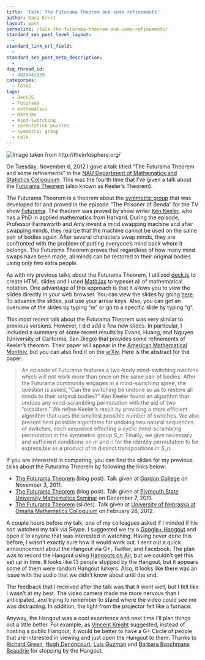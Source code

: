 ```yaml
---
title: 'Talk: The Futurama Theorem and some refinements'
author: Dana Ernst
layout: post
permalink: /talk-the-futurama-theorem-and-some-refinements/
standard_seo_post_level_layout:
  - 
standard_link_url_field:
  - 
standard_seo_post_meta_description:
  - 
dsq_thread_id:
  - 4020442559
categories:
  - Talks
tags:
  - DeckJS
  - Futurama
  - mathematics
  - MathJax
  - mind-switching
  - permutation puzzles
  - symmetric group
  - talk
---
```

<img alt="Image taken from http://theinfosphere.org/" class="aligncenter" src="http://i1.wp.com/pool.theinfosphere.org/images/thumb/4/4e/Prisoner_of_Benda_Theorem_on_Chalkboard.png/800px-Prisoner_of_Benda_Theorem_on_Chalkboard.png?w=610" data-recalc-dims="1" />

On Tuesday, November 6, 2012 I gave a talk titled &#8220;The Futurama Theorem and some refinements&#8221; in the [NAU Department of Mathematics and Statistics Colloquium][1]. This was the fourth time that I&#8217;ve given a talk about the [Futurama Theorem][2] (also known as Keeler&#8217;s Theorem).

The Futurama Theorem is a theorem about the [symmetric group][3] that was developed for and proved in the episode “The Prisoner of Benda” for the TV show [Futurama][4]. The theorem was proved by show writer [Ken Keeler][5], who has a PhD in applied mathematics from Harvard. During the episode, Professor Farnsworth and Amy invent a mind swapping machine and after swapping minds, they realize that the machine cannot be used on the same pair of bodies again. After several characters swap minds, they are confronted with the problem of putting everyone’s mind back where it belongs. The Futurama Theorem proves that regardless of how many mind swaps have been made, all minds can be restored to their original bodies using only two extra people.

As with my previous talks about the Futurama Theorem, I utilized [deck.js][6] to create HTML slides and I used [MathJax][7] to typeset all of mathematical notation. One advantage of this approach is that it allows you to view the slides directly in your web browser. You can view the slides by going [here][8]. To advance the slides, just use your arrow keys. Also, you can get an overview of the slides by typing &#8220;m&#8221; or go to a specific slide by typing &#8220;g&#8221;.

This most recent talk about the Futurama Theorem was very similar to previous versions. However, I did add a few new slides. In particular, I included a summary of some recent results by Evans, Huang, and Nguyen (University of California, San Diego) that provides some refinements of Keeler&#8217;s theorem. Their paper will appear in the [American Mathematical Monthly][9], but you can also find it on the [arXiv][10]. Here is the abstract for the paper:

> An episode of Futurama features a two-body mind-switching machine which will not work more than once on the same pair of bodies. After the Futurama community engages in a mind-switching spree, the question is asked, &#8220;Can the switching be undone so as to restore all minds to their original bodies?&#8221; Ken Keeler found an algorithm that undoes any mind-scrambling permutation with the aid of two &#8220;outsiders.&#8221; We refine Keeler&#8217;s result by providing a more efficient algorithm that uses the smallest possible number of switches. We also present best possible algorithms for undoing two natural sequences of switches, each sequence effecting a cyclic mind-scrambling permutation in the symmetric group $S\_n$. Finally, we give necessary and sufficient conditions on $m$ and $n$ for the identity permutation to be expressible as a product of m distinct transpositions in $S\_n$.

If you are interested in comparing, you can find the slides for my previous talks about the Futurama Theorem by following the links below:

  * [The Futurama Theorem][11] (blog post). Talk given at [Gordon College][12] on November 3, 2011.
  * [The Futurama Theorem][13] (blog post). Talk given at [Plymouth State University Mathematics Seminar][14] on December 7, 2011.
  * [The Futurama Theorem][15] (slides). Talk given at [University of Nebraska at Omaha Mathematics Colloquium][16] on February 28, 2012.

A couple hours before my talk, one of my colleagues asked if I minded if his son watched my talk via Skype. I suggested we try a [Google+ Hangout][17] and open it to anyone that was interested in watching. Having never done this before, I wasn&#8217;t exactly sure how it would work out. I sent out a quick announcement about the Hangout via G+, Twitter, and Facebook. The plan was to record the Hangout using [Hangouts on Air][18], but we couldn&#8217;t get this set up in time. It looks like 13 people stopped by the Hangout, but it appears some of them were random Hangout lurkers. Also, it looks like there was an issue with the audio that we didn&#8217;t know about until the end.

The feedback that I received after the talk was that it went well, but I felt like I wasn&#8217;t at my best. The video camera made me more nervous than I anticipated, and trying to remember to stand where the video could see me was distracting. In addition, the light from the projector felt like a furnace.

Anyway, the Hangout was a cool experience and next time I&#8217;ll plan things out a little better. For example, as [Vincent Knight][19] suggested, instead of hosting a public Hangout, it would be better to have a G+ Circle of people that are interested in viewing and just open the Hangout to them. Thanks to [Richard Green][20], [Hugh Denoncourt][21], [Luis Guzman][22] and [Barbara Boschmans Beaudrie][23] for stopping by the Hangout.

 [1]: http://www.cefns.nau.edu/~falk/seminars/scheduleF12.html
 [2]: http://theinfosphere.org/Futurama_theorem
 [3]: http://en.wikipedia.org/wiki/Symmetric_group
 [4]: http://en.wikipedia.org/wiki/Futurama
 [5]: http://en.wikipedia.org/wiki/Ken_Keeler
 [6]: http://imakewebthings.github.com/deck.js
 [7]: http://www.mathjax.org/
 [8]: http://danaernst.com/talks/NAUFall2012/slides/NAUFall2012Talk.html
 [9]: http://www.maa.org/pubs/monthly.html
 [10]: http://arxiv.org/abs/1204.6086
 [11]: http://danaernst.com/talk-the-futurama-theorem/
 [12]: http://www.math-cs.gordon.edu/
 [13]: http://danaernst.com/talk-the-futurama-theorem-2/
 [14]: http://www.plymouth.edu/department/math/seminars/
 [15]: http://danaernst.com/talks/DeckJS/UNOTalk2012/UNOTalk2012.html
 [16]: http://www.unomaha.edu/math/colloquia.php
 [17]: http://www.google.com/+/learnmore/hangouts/
 [18]: http://www.google.com/+/learnmore/hangouts/onair.html
 [19]: http://www.vincent-knight.com/
 [20]: http://math.colorado.edu/~rmg/
 [21]: https://plus.google.com/101251637892806290732/about
 [22]: http://luisrguzmanjr.wordpress.com/
 [23]: http://oak.ucc.nau.edu/bmb9/